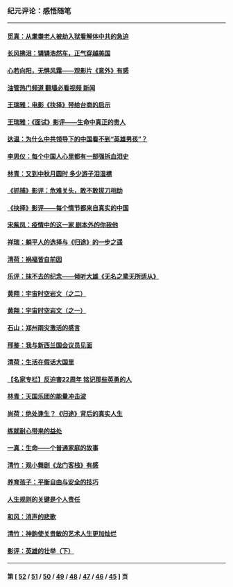 ### 纪元评论：感悟随笔
---
#### [觅真：从耄耋老人被劫入狱看解体中共的急迫](../../pages/nsc1035/n13284545.md?10090330) 
#### [长风拂泪：辚辚浩然车，正气穿越美国](../../pages/nsc1035/n13284280.md?10090330) 
#### [心若向阳，无惧风霜——观影片《意外》有感](../../pages/nsc1035/n13275318.md?10090330) 
#### [油管热门频道 翻墙必看视频 新闻](ok?10090330)
#### [王瑞雅：电影《抉择》带给台商的启示](../../pages/nsc1035/n13274064.md?10090330) 
#### [王瑞雅：《面试》影评——生命中真正的贵人](../../pages/nsc1035/n13260528.md?10090330) 
#### [达温：为什么中共领导下的中国看不到“英雄男孩”？](../../pages/nsc1035/n13257099.md?10090330) 
#### [李思仪：每个中国人心里都有一部强拆血泪史](../../pages/nsc1035/n13249632.md?10090330) 
#### [林青：又到中秋月圆时 多少游子泪湿襟](../../pages/nsc1035/n13245916.md?10090330) 
#### [《抓捕》影评：危难关头，敢不敢拔刀相助](../../pages/nsc1035/n13244251.md?10090330) 
#### [《抉择》影评——每个情节都来自真实的中国](../../pages/nsc1035/n13242564.md?10090330) 
#### [宋紫凤：疫情中的这一家 剧本外的你我他](../../pages/nsc1035/n13242358.md?10090330) 
#### [祥瑞：躺平人的选择与《归途》的一步之遥](../../pages/nsc1035/n13213201.md?10090330) 
#### [清荷：祸福皆自前因](../../pages/nsc1035/n13213177.md?10090330) 
#### [乐评：抹不去的纪念——倾听大雄《无名之辈无所适从》](../../pages/nsc1035/n13163359.md?10090330) 
#### [黄翔：宇宙时空岩文（之二）](../../pages/nsc1035/n13141116.md?10090330) 
#### [黄翔：宇宙时空岩文（之一）](../../pages/nsc1035/n13140355.md?10090330) 
#### [石山：郑州雨灾激活的感言](../../pages/nsc1035/n13135372.md?10090330) 
#### [邢鉴：我与新西兰国会议员见面](../../pages/nsc1035/n13111626.md?10090330) 
#### [清荷：生活在假话大国里](../../pages/nsc1035/n13103916.md?10090330) 
#### [【名家专栏】反迫害22周年 铭记那些英勇的人](../../pages/nsc1035/n13102771.md?10090330) 
#### [林青：天国乐团的能量冲击波](../../pages/nsc1035/n13099634.md?10090330) 
#### [尚荷：绝处逢生？《归途》背后的真实人生](../../pages/nsc1035/n13099470.md?10090330) 
#### [练就耐心带来的益处](../../pages/nsc1035/n13081876.md?10090330) 
#### [一真：生命——个普通家庭的故事](../../pages/nsc1035/n13075782.md?10090330) 
#### [清竹：观小舞剧《龙门客栈》有感](../../pages/nsc1035/n13069850.md?10090330) 
#### [养育孩子：平衡自由与安全的技巧](../../pages/nsc1035/n13054510.md?10090330) 
#### [人生规则的关键是个人责任](../../pages/nsc1035/n13053252.md?10090330) 
#### [和风：消声的悲歌](../../pages/nsc1035/n13051994.md?10090330) 
#### [清竹：神韵使关贵敏的艺术人生更加灿烂](../../pages/nsc1035/n13038731.md?10090330) 
#### [影评：英雄的壮举（下）](../../pages/nsc1035/n13027438.md?10090330) 

---
#### 第 [ [52](./52.md?10090330) / [51](./51.md?10090330) / [50](./50.md?10090330) / [49](./49.md?10090330) / [48](./48.md?10090330) / [47](./47.md?10090330) / [46](./46.md?10090330) / [45](./45.md?10090330) ] 页
